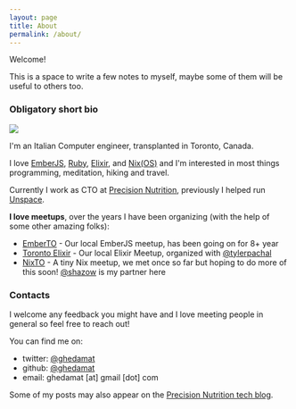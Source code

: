 ```yaml
---
layout: page
title: About
permalink: /about/
---
```


Welcome!

This is a space to write a few notes to myself, maybe some of them will be useful to others too.

### Obligatory short bio

<img src="https://www.precisionnutrition.com/wp-content/uploads/2016/03/mattia_thumbnail.jpg" style="padding:0; max-width: 400px" />

I'm an Italian Computer engineer, transplanted in Toronto, Canada.

I love [EmberJS](https://emberjs.com/), [Ruby](https://www.ruby-lang.org/en/), [Elixir](https://elixir-lang.org/), and [Nix(OS)](https://nixos.org/) and I'm interested in most things programming, meditation, hiking and travel.

Currently I work as CTO at [Precision Nutrition](https://precisionnutrition.com), previously I helped run [Unspace](http://unspace.ca/).

**I love meetups**, over the years I have been organizing (with the help of some other amazing folks):

* [EmberTO](https://www.meetup.com/Toronto-Ember-JS-Meetup/) - Our local EmberJS meetup, has been going on for 8+ year
* [Toronto Elixir](https://www.meetup.com/TorontoElixir/) - Our local Elixir Meetup, organized with [@tylerpachal](https://medium.com/@tylerpachal)
* [NixTO](https://www.meetup.com/NixToronto/) - A tiny Nix meetup, we met once so far but hoping to do more of this soon! [@shazow](https://shazow.net/) is my partner here


### Contacts
 
I welcome any feedback you might have and I love meeting people in general so feel free to reach out!

You can find me on:

* twitter: [@ghedamat](https://twitter.com/ghedamat)
* github: [@ghedamat](https://github.com/ghedamat/)
* email: ghedamat [at] gmail [dot] com


Some of my posts may also appear on the [Precision Nutrition tech blog](https://tech.precisionnutrition.com).



 
